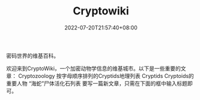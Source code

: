 ﻿---
weight: 
title: "Cryptowiki"
description: "密码世界的维基百科"
date: 2022-07-20T21:57:40+08:00
lastmod: 2022-07-20T16:45:40+08:00
draft: false
authors: ["june"]
featuredImage: "cryptowiki.jpg"
link: "https://www.cypherhunter.com/zh-hans/p/cryptowiki/"
tags: ["元宇宙资讯","Cryptowiki"]
categories: ["navigation"]
navigation: ["元宇宙资讯"]
lightgallery: true
toc: true
pinned: false
recommend: false
recommend1: false
---
密码世界的维基百科。

欢迎来到CryptoWiki，一个加密动物学信息的维基城市。以下是一些重要的文章： Cryptozoology 按字母顺序排列的Cryptids地理列表 Cryptids Cryptoids的重要人物 “海蛇”尸体活化石列表 要写一篇新文章，只需在下面的框中输入标题即可。
